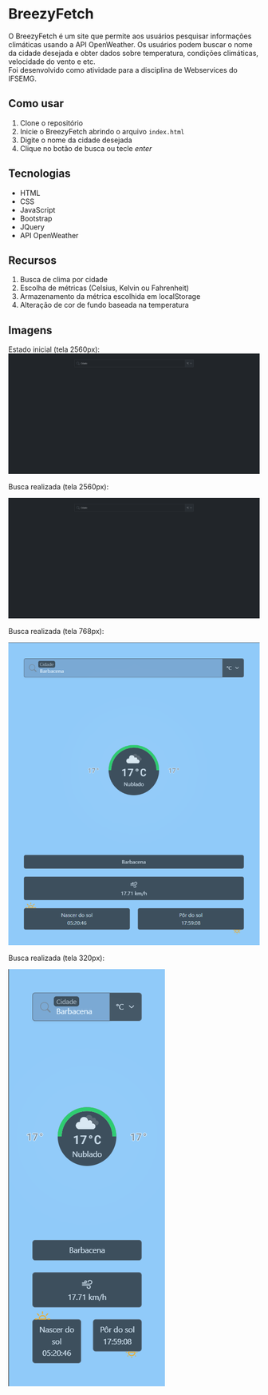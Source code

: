 # BreezyFetch

O BreezyFetch é um site que permite aos usuários pesquisar informações climáticas usando a API OpenWeather. Os usuários podem buscar o nome da cidade desejada e obter dados sobre temperatura, condições climáticas, velocidade do vento e etc.  
Foi desenvolvido como atividade para a disciplina de Webservices do IFSEMG.

## Como usar

1. Clone o repositório
2. Inicie o BreezyFetch abrindo o arquivo `index.html`
3. Digite o nome da cidade desejada
4. Clique no botão de busca ou tecle $enter$

## Tecnologias

- HTML
- CSS
- JavaScript
- Bootstrap
- JQuery
- API OpenWeather

## Recursos

1. Busca de clima por cidade
2. Escolha de métricas (Celsius, Kelvin ou Fahrenheit)
3. Armazenamento da métrica escolhida em localStorage
4. Alteração de cor de fundo baseada na temperatura

## Imagens

Estado inicial (tela 2560px):
!['Site em estado inicial em tela grande (2560px)'](./imagens/cidadeBuscada2560.png)

Busca realizada (tela 2560px):

!['Site em tela grande (2560px)'](./imagens/cidadeBuscada2560.png)

Busca realizada (tela 768px):

!['Site em tela pequena (768px)'](./imagens/cidadeBuscada768.png)

Busca realizada (tela 320px):

!['Site em tela mobile (320px)'](./imagens/cidadeBuscada320.png)  
